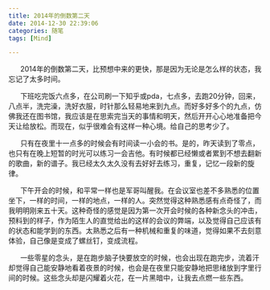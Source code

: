 ```yaml
---
title: 2014年的倒数第二天
date: 2014-12-30 22:39:06
categories: 随笔
tags: [Mind]

---
```

      2014年的倒数第二天，比预想中来的更快，那是因为无论是怎么样的状态，我忘记了太多时间。

      下班吃完饭六点多，在公司刷一下知乎或pda，七点多，去跑20分钟，回来，八点半，洗完澡，洗好衣服，时针那么轻易地来到九点。而好多好多个的九点，仿佛我还在图书馆，我应该是在思索完当天的事情和明天，然后开开心心地准备把今天让给放松。而现在，似乎很难会有这样一种心境。给自己的思考少了。

      只有在夜里十一点多的时候会有时间读一小会的书。是的，昨天读到了零点，也只有在晚上短暂的时光可以练习一会吉他。有时候都已经懒或者累到不想去翻新的歌曲，新的谱子。我已经太久太久没有去好好去练习，重复，记忆一段新的旋律。

      下午开会的时候，和平常一样也是军哥叫醒我。在会议室也差不多熟悉的位置坐下，一样的时间，一样的地点，一样的人。突然觉得这种熟悉感有点奇怪了，而我明明刚来五十天。这种奇怪的感觉是因为第一次开会时候的各种新念头的冲击，预料到的样子，作为陌生人的直觉给出的这样的会议的弊端，以及觉得自己应该有的状态和能学到的东西。太熟悉之后有一种机械和重复的味道，觉得如果不去刻意体验，自己像是变成了螺丝钉，变成流程。

      一些零星的念头，是在跑步脑子快要放空的时候，也会出现在跑完步，流着汗却觉得自己能安静地看着夜景的时候，也会是在夜里只能安静地把思绪放到字里行间的时候。这些念头却是闪耀着火花，在一片黑暗中，让我去点燃一些东西。